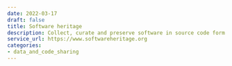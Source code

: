 ```yaml
---
date: 2022-03-17
draft: false
title: Software heritage
description: Collect, curate and preserve software in source code form.
service_url: https://www.softwareheritage.org
categories:
- data_and_code_sharing
---
```



